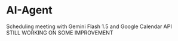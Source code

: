 # AI-Agent
Scheduling meeting with Gemini Flash 1.5 and Google Calendar API  
STILL WORKING ON SOME IMPROVEMENT 
